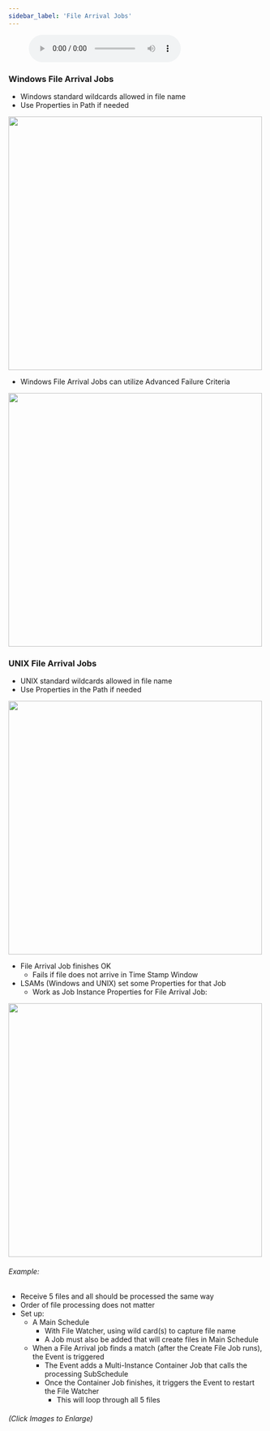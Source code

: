 ```yaml
---
sidebar_label: 'File Arrival Jobs'
---
```


<figure>
    <audio
        controls
        src="audiobasic/WindowsAndUNIXFileArrivalJobs.mp3">
            Your browser does not support the
            <code>audio</code> element.
    </audio>
</figure>


### Windows File Arrival Jobs

* Windows standard wildcards allowed in file name
* Use Properties in Path if needed

<a href="imgbasic/441.png" target="_blank"><img src="imgbasic/441.png" width="500"></img></a>

* Windows File Arrival Jobs can utilize Advanced Failure Criteria

<a href="imgbasic/442.png" target="_blank"><img src="imgbasic/442.png" width="500"></img></a>

### UNIX File Arrival Jobs

* UNIX standard wildcards allowed in file name
* Use Properties in the Path if needed

<a href="imgbasic/443.png" target="_blank"><img src="imgbasic/443.png" width="500"></img></a>

* File Arrival Job finishes OK
	* Fails if file does not arrive in Time Stamp Window
* LSAMs (Windows and UNIX) set some Properties for that Job
	* Work as Job Instance Properties for File Arrival Job:

<a href="imgbasic/444.png" target="_blank"><img src="imgbasic/444.png" width="500"></img></a>

###### Example:

* Receive 5 files and all should be processed the same way
* Order of file processing does not matter
* Set up:
	* A Main Schedule
		* With File Watcher, using wild card(s) to capture file name
		* A Job must also be added that will create files in Main Schedule
	* When a File Arrival job finds a match (after the Create File Job runs), the Event is triggered
		* The Event adds a Multi-Instance Container Job that calls the processing SubSchedule
		* Once the Container Job finishes, it triggers the  Event to restart the File Watcher  
			* This will loop through all 5 files


###### (Click Images to Enlarge)